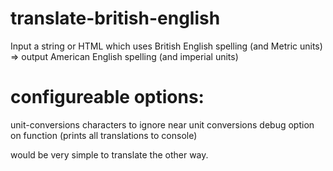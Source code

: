# translate-british-english
Input a string or HTML which uses British English spelling (and Metric units) => output American English spelling (and imperial units)

# configureable options:
unit-conversions
characters to ignore near unit conversions
debug option on function (prints all translations to console)

would be very simple to translate the other way.
